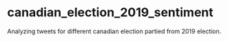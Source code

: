 # canadian_election_2019_sentiment
Analyzing tweets for different canadian election partied from 2019 election.
